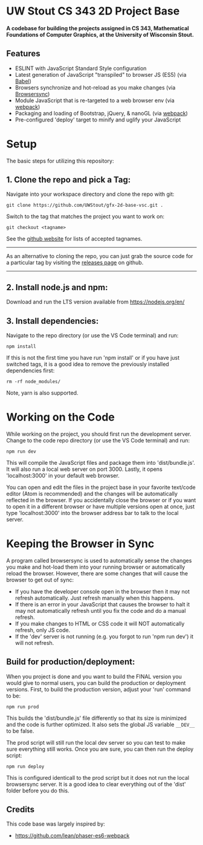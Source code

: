 # UW Stout CS 343 2D Project Base
#### A codebase for building the projects assigned in CS 343, Mathematical Foundations of Computer Graphics, at the University of Wisconsin Stout.

## Features
- ESLINT with JavaScript Standard Style configuration
- Latest generation of JavaScript "transpiled" to browser JS (ES5) (via [Babel](https://babeljs.io))
- Browsers synchronize and hot-reload as you make changes (via [Browsersync](https://browsersync.io))
- Module JavaScript that is re-targeted to a web browser env (via [webpack](https://webpack.js.org))
- Packaging and loading of Bootstrap, jQuery, & nanoGL (via [webpack](https://webpack.js.org))
- Pre-configured 'deploy' target to minify and uglify your JavaScript

# Setup
The basic steps for utilizing this repository:

## 1. Clone the repo and pick a Tag:

Navigate into your workspace directory and clone the repo with git:

```
git clone https://github.com/UWStout/gfx-2d-base-vsc.git .
```

Switch to the tag that matches the project you want to work on:

```
git checkout <tagname>
```

See the [github website](https://github.com/UWStout/gfx-2d-base-vsc/tags) for lists of accepted tagnames.

---

As an alternative to cloning the repo, you can just grab the source code for a particular tag by visiting the [releases page](https://github.com/UWStout/gfx-2d-base-vsc/releases) on github.

---

## 2. Install node.js and npm:

Download and run the LTS version available from https://nodejs.org/en/

## 3. Install dependencies:

Navigate to the repo directory (or use the VS Code terminal) and run:

```
npm install
```

If this is not the first time you have run 'npm install' or if you have just switched
tags, it is a good idea to remove the previously installed dependencies first:

```
rm -rf node_modules/
```

Note, yarn is also supported.

# Working on the Code

While working on the project, you should first run the development server.  Change to
the code repo directory (or use the VS Code terminal) and run:

```
npm run dev
```

This will compile the JavaScript files and package them into 'dist/bundle.js'. It will
also run a local web server on port 3000. Lastly, it opens 'localhost:3000' in your
default web browser.

You can open and edit the files in the project base in your favorite text/code editor
(Atom is recommended) and the changes will be automatically reflected in the browser.
If you accidentally close the browser or if you want to open it in a different browser
or have multiple versions open at once, just type 'localhost:3000' into the browser
address bar to talk to the local server.

# Keeping the Browser in Sync

A program called browsersync is used to automatically sense the changes you make and
hot-load them into your running browser or automatically reload the browser.  However,
there are some changes that will cause the browser to get out of sync:

* If you have the developer console open in the browser then it may not refresh automatically.  Just refresh manually when this happens.
* If there is an error in your JavaScript that causes the browser to halt it may not automatically refresh until you fix the code and do a manual refresh.
* If you make changes to HTML or CSS code it will NOT automatically refresh, only JS code.
* If the 'dev' server is not running (e.g. you forgot to run 'npm run dev') it will not refresh.

## Build for production/deployment:

When you project is done and you want to build the FINAL version you would give to normal users, you can build the production or deployment versions. First, to build the production version, adjust your 'run' command to be:

```
npm run prod
```

This builds the 'dist/bundle.js' file differently so that its size is minimized and the code is
further optimized. It also sets the global JS variable `__DEV__` to be false.

The prod script will still run the local dev server so you can test to make sure everything still works. Once you are sure, you can then run the deploy script:

```
npm run deploy
```

This is configured identicall to the prod script but it does not run the local browsersync server. It is a good idea to clear everything out of the 'dist' folder before you do this.

## Credits
This code base was largely inspired by:

* https://github.com/lean/phaser-es6-webpack
